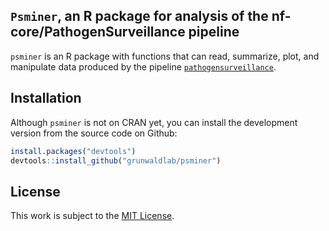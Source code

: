 ## `Psminer`, an R package for analysis of the nf-core/PathogenSurveillance pipeline

`psminer` is an R package with functions that can read, summarize, plot, and manipulate data produced by the pipeline [`pathogensurveillance`](https://github.com/nf-core/pathogensurveillance). 

## Installation

Although `psminer` is not on CRAN yet, you can install the development version from the source code on Github:

``` r
install.packages("devtools")
devtools::install_github("grunwaldlab/psminer")
```

## License

This work is subject to the [MIT
License](https://github.com/grunwaldlab/metacoder/blob/master/LICENSE).
